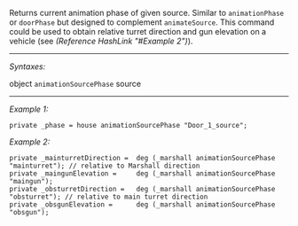 Returns current animation phase of given source. Similar to `animationPhase` or `doorPhase` but designed to complement `animateSource`. This command could be used to obtain relative turret direction and gun elevation on a vehicle (see *(Reference HashLink "#Example 2")*).


---
*Syntaxes:*

object `animationSourcePhase` source

---
*Example 1:*

```sqf
private _phase = house animationSourcePhase "Door_1_source";
```

*Example 2:*

```sqf
private _mainturretDirection =	deg (_marshall animationSourcePhase "mainturret"); // relative to Marshall direction
private _maingunElevation =		deg (_marshall animationSourcePhase "maingun");
private _obsturretDirection =	deg (_marshall animationSourcePhase "obsturret"); // relative to main turret direction
private _obsgunElevation =		deg (_marshall animationSourcePhase "obsgun");
```